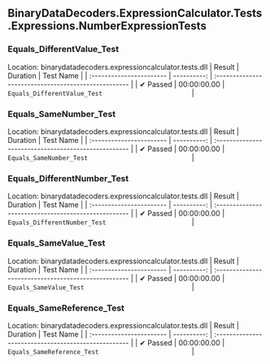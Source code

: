 ## BinaryDataDecoders.ExpressionCalculator.Tests.Expressions.NumberExpressionTests

### Equals_DifferentValue_Test
 Location: binarydatadecoders.expressioncalculator.tests.dll
| Result                   | Duration    | Test Name                                            |
| :----------------------- | ----------: | :--------------------------------------------------- |
|  ✔ Passed               | 00:00:00.00 | `Equals_DifferentValue_Test                        ` |

### Equals_SameNumber_Test
 Location: binarydatadecoders.expressioncalculator.tests.dll
| Result                   | Duration    | Test Name                                            |
| :----------------------- | ----------: | :--------------------------------------------------- |
|  ✔ Passed               | 00:00:00.00 | `Equals_SameNumber_Test                            ` |

### Equals_DifferentNumber_Test
 Location: binarydatadecoders.expressioncalculator.tests.dll
| Result                   | Duration    | Test Name                                            |
| :----------------------- | ----------: | :--------------------------------------------------- |
|  ✔ Passed               | 00:00:00.00 | `Equals_DifferentNumber_Test                       ` |

### Equals_SameValue_Test
 Location: binarydatadecoders.expressioncalculator.tests.dll
| Result                   | Duration    | Test Name                                            |
| :----------------------- | ----------: | :--------------------------------------------------- |
|  ✔ Passed               | 00:00:00.00 | `Equals_SameValue_Test                             ` |

### Equals_SameReference_Test
 Location: binarydatadecoders.expressioncalculator.tests.dll
| Result                   | Duration    | Test Name                                            |
| :----------------------- | ----------: | :--------------------------------------------------- |
|  ✔ Passed               | 00:00:00.00 | `Equals_SameReference_Test                         ` |

